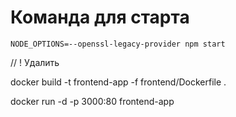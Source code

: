 # Команда для старта
```NODE_OPTIONS=--openssl-legacy-provider npm start```

// ! Удалить

docker build -t frontend-app -f frontend/Dockerfile .

docker run -d -p 3000:80 frontend-app
